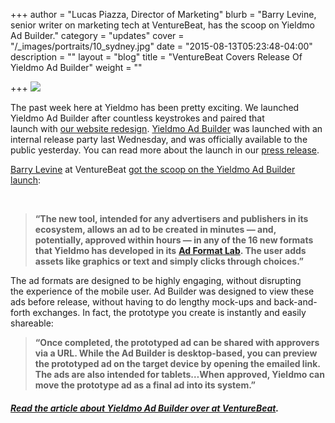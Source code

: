 +++
author = "Lucas Piazza, Director of Marketing"
blurb = "Barry Levine, senior writer on marketing tech at VentureBeat, has the scoop on Yieldmo Ad Builder."
category = "updates"
cover = "/_images/portraits/10_sydney.jpg"
date = "2015-08-13T05:23:48-04:00"
description = ""
layout = "blog"
title = "VentureBeat Covers Release Of Yieldmo Ad Builder"
weight = ""

+++
![](/uploads/Dribbble_Preview.gif)

The past week here at Yieldmo has been pretty exciting. We launched Yieldmo Ad Builder after countless keystrokes and paired that launch with [our website redesign](http://oldsite.yieldmo.com/). [Yieldmo Ad Builder](http://adbuilderoldsite.yieldmo.com/) was launched with an internal release party last Wednesday, and was officially available to the public yesterday. You can read more about the launch in our [press release](http://oldsite.yieldmo.com/2015/08/12/ad-builder/).

[Barry Levine](http://twitter.com/xBarryLevine) at VentureBeat [got the scoop on the Yieldmo Ad Builder launch](http://venturebeat.com/2015/08/11/prototype-your-own-high-engagement-mobile-ad-with-yieldmos-new-ad-builder/):

 

> **“The new tool, intended for any advertisers and publishers in its ecosystem, allows an ad to be created in minutes — and, potentially, approved within hours — in any of the 16 new formats that Yieldmo has developed in its** [**Ad Format Lab**](http://venturebeat.com/2015/05/09/heres-how-yieldmos-ad-format-lab-is-trying-to-reinvent-the-mobile-ad/)**. The user adds assets like graphics or text and simply clicks through choices.”**

The ad formats are designed to be highly engaging, without disrupting the experience of the mobile user. Ad Builder was designed to view these ads before release, without having to do lengthy mock-ups and back-and-forth exchanges. In fact, the prototype you create is instantly and easily shareable:

> **“Once completed, the prototyped ad can be shared with approvers via a URL. While the Ad Builder is desktop-based, you can preview the prototyped ad on the target device by opening the emailed link. The ads are also intended for tablets…When approved, Yieldmo can move the prototype ad as a final ad into its system.”**

##### [Read the article about Yieldmo Ad Builder over at VentureBeat](http://venturebeat.com/2015/08/11/prototype-your-own-high-engagement-mobile-ad-with-yieldmos-new-ad-builder/).